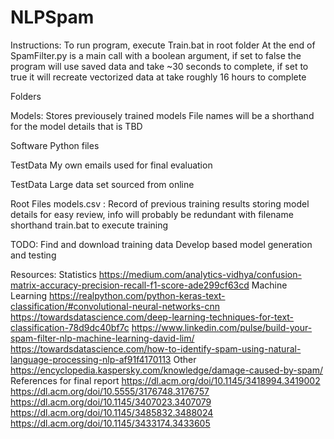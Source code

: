 # NLPSpam

Instructions:
To run program, execute Train.bat in root folder
	At the end of SpamFilter.py is a main call with a boolean argument, if set to false the program will use saved data and take ~30 seconds to complete, if set to true it will recreate vectorized data at take roughly 16 hours to complete

Folders

Models: Stores previousely trained models
	File names will be a shorthand for the model details that is TBD

Software
	Python files

TestData
	My own emails used for final evaluation

TestData
	Large data set sourced from online

Root Files
	models.csv : Record of previous training results storing model details for easy review, info will probably be redundant with filename shorthand
	train.bat to execute training

TODO:
	Find and download training data
	Develop based model generation and testing

Resources:
	Statistics
		https://medium.com/analytics-vidhya/confusion-matrix-accuracy-precision-recall-f1-score-ade299cf63cd
	Machine Learning
		https://realpython.com/python-keras-text-classification/#convolutional-neural-networks-cnn
		https://towardsdatascience.com/deep-learning-techniques-for-text-classification-78d9dc40bf7c
		https://www.linkedin.com/pulse/build-your-spam-filter-nlp-machine-learning-david-lim/
		https://towardsdatascience.com/how-to-identify-spam-using-natural-language-processing-nlp-af91f4170113
	Other
		https://encyclopedia.kaspersky.com/knowledge/damage-caused-by-spam/
	References for final report
		https://dl.acm.org/doi/10.1145/3418994.3419002
		https://dl.acm.org/doi/10.5555/3176748.3176757
		https://dl.acm.org/doi/10.1145/3407023.3407079
		https://dl.acm.org/doi/10.1145/3485832.3488024
		https://dl.acm.org/doi/10.1145/3433174.3433605